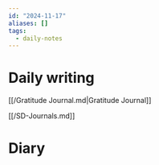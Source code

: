 ```yaml
---
id: "2024-11-17"
aliases: []
tags:
  - daily-notes
---
```


# Daily writing

[[/Gratitude Journal.md|Gratitude Journal]]

[[/SD-Journals.md]] 

# Diary 
 
